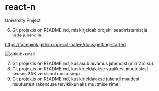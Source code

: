 # react-n
University Project

6. Git projektis on README.md, mis kirjeldab projekti seadmistamist ja viide juhendile.

https://facebook.github.io/react-native/docs/getting-started

![github-small](https://i.imgur.com/swDGSUk.png)

7. Git projektis on README.md, kus asub arvamus juhendist (min 2 lõiku).
8. Git projektis on README.md, kus kirjeldatakse vajalikest muutustest seoses SDK versiooni muutustega.
9. Git projektis on README.md, kus kirjeldatakse juhendi muudest muutustest rakenduse terviklikumaks muutmise nimel.
